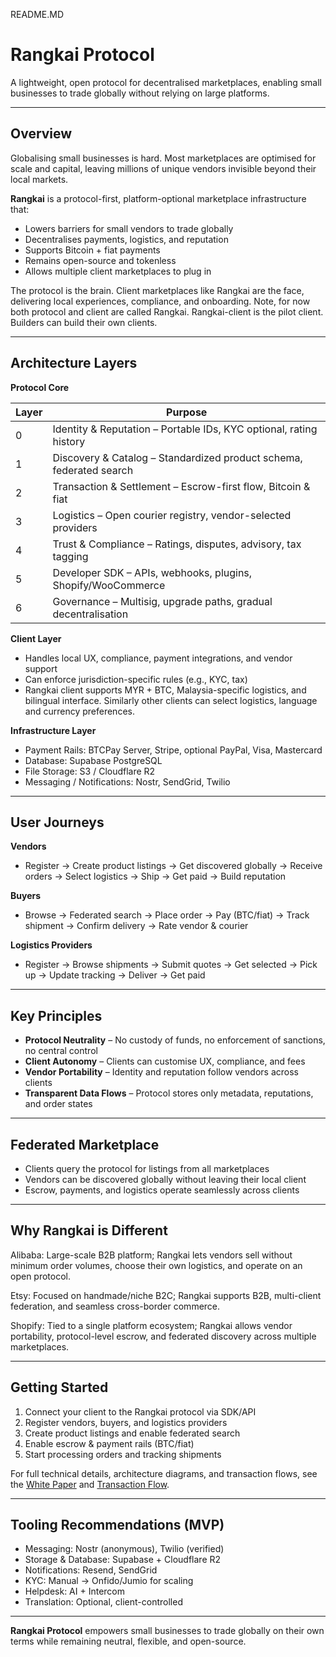 README.MD

# Rangkai Protocol

A lightweight, open protocol for decentralised marketplaces, enabling small businesses to trade globally without relying on large platforms.

---

## Overview

Globalising small businesses is hard. Most marketplaces are optimised for scale and capital, leaving millions of unique vendors invisible beyond their local markets.  

**Rangkai** is a protocol-first, platform-optional marketplace infrastructure that:  
- Lowers barriers for small vendors to trade globally  
- Decentralises payments, logistics, and reputation  
- Supports Bitcoin + fiat payments  
- Remains open-source and tokenless  
- Allows multiple client marketplaces to plug in  

The protocol is the brain. Client marketplaces like Rangkai are the face, delivering local experiences, compliance, and onboarding. Note, for now both protocol and client are called Rangkai. Rangkai-client is the pilot client. Builders can build their own clients. 

---

## Architecture Layers

**Protocol Core**

| Layer | Purpose |
|-------|--------|
| 0     | Identity & Reputation – Portable IDs, KYC optional, rating history |
| 1     | Discovery & Catalog – Standardized product schema, federated search |
| 2     | Transaction & Settlement – Escrow-first flow, Bitcoin & fiat |
| 3     | Logistics – Open courier registry, vendor-selected providers |
| 4     | Trust & Compliance – Ratings, disputes, advisory, tax tagging |
| 5     | Developer SDK – APIs, webhooks, plugins, Shopify/WooCommerce |
| 6     | Governance – Multisig, upgrade paths, gradual decentralisation |



**Client Layer**  
- Handles local UX, compliance, payment integrations, and vendor support  
- Can enforce jurisdiction-specific rules (e.g., KYC, tax)  
- Rangkai client supports MYR + BTC, Malaysia-specific logistics, and bilingual interface.   Similarly other clients can select logistics, language and currency preferences. 

**Infrastructure Layer**  
- Payment Rails: BTCPay Server, Stripe, optional PayPal, Visa, Mastercard
- Database: Supabase PostgreSQL  
- File Storage: S3 / Cloudflare R2  
- Messaging / Notifications: Nostr, SendGrid, Twilio  

---

## User Journeys

**Vendors**  
- Register → Create product listings → Get discovered globally → Receive orders → Select logistics → Ship → Get paid → Build reputation  

**Buyers**  
- Browse → Federated search → Place order → Pay (BTC/fiat) → Track shipment → Confirm delivery → Rate vendor & courier  

**Logistics Providers**  
- Register → Browse shipments → Submit quotes → Get selected → Pick up → Update tracking → Deliver → Get paid  

---

## Key Principles

- **Protocol Neutrality** – No custody of funds, no enforcement of sanctions, no central control  
- **Client Autonomy** – Clients can customise UX, compliance, and fees  
- **Vendor Portability** – Identity and reputation follow vendors across clients  
- **Transparent Data Flows** – Protocol stores only metadata, reputations, and order states  

---

## Federated Marketplace

- Clients query the protocol for listings from all marketplaces  
- Vendors can be discovered globally without leaving their local client  
- Escrow, payments, and logistics operate seamlessly across clients  

---

## Why Rangkai is Different

Alibaba: Large-scale B2B platform; Rangkai lets vendors sell without minimum order volumes, choose their own logistics, and operate on an open protocol.


Etsy: Focused on handmade/niche B2C; Rangkai supports B2B, multi-client federation, and seamless cross-border commerce.


Shopify: Tied to a single platform ecosystem; Rangkai allows vendor portability, protocol-level escrow, and federated discovery across multiple marketplaces.


---

## Getting Started

1. Connect your client to the Rangkai protocol via SDK/API  
2. Register vendors, buyers, and logistics providers  
3. Create product listings and enable federated search  
4. Enable escrow & payment rails (BTC/fiat)  
5. Start processing orders and tracking shipments  

For full technical details, architecture diagrams, and transaction flows, see the [White Paper](link-to-whitepaper.pdf) and [Transaction Flow](transaction-flow.mmd).

---

## Tooling Recommendations (MVP)

- Messaging: Nostr (anonymous), Twilio (verified)  
- Storage & Database: Supabase + Cloudflare R2  
- Notifications: Resend, SendGrid  
- KYC: Manual → Onfido/Jumio for scaling  
- Helpdesk: AI + Intercom  
- Translation: Optional, client-controlled  

---

**Rangkai Protocol** empowers small businesses to trade globally on their own terms while remaining neutral, flexible, and open-source.
